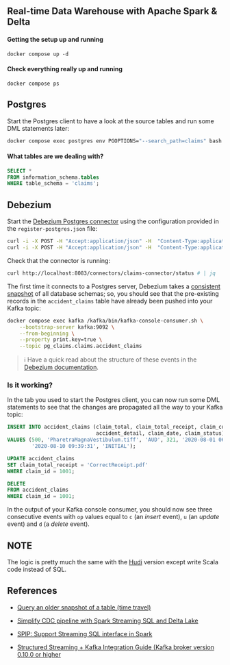 ## Real-time Data Warehouse with Apache Spark & Delta

<!-- <p align="center">
<img width="700" alt="demo_overview" src="https://user-images.githubusercontent.com/12044174/130965499-f7cce75a-0e68-4ad3-9774-5f74b74acbae.png">
</p> -->

#### Getting the setup up and running

`docker compose up -d`

#### Check everything really up and running

`docker compose ps`

## Postgres

Start the Postgres client to have a look at the source tables and run some DML statements later:

```bash
docker compose exec postgres env PGOPTIONS="--search_path=claims" bash -c 'psql -U $POSTGRES_USER postgres'
```

#### What tables are we dealing with?

```sql
SELECT *
FROM information_schema.tables
WHERE table_schema = 'claims';
```

## Debezium

Start the [Debezium Postgres connector](https://debezium.io/documentation/reference/1.2/connectors/postgresql.html)
using the configuration provided in the `register-postgres.json` file:

```bash
curl -i -X POST -H "Accept:application/json" -H  "Content-Type:application/json" http://localhost:8083/connectors/ -d @register-postgres.json
curl -i -X POST -H "Accept:application/json" -H  "Content-Type:application/json" http://localhost:8083/connectors/ -d @register-postgres-members.json
```

Check that the connector is running:

```bash
curl http://localhost:8083/connectors/claims-connector/status # | jq
```

The first time it connects to a Postgres server, Debezium takes
a [consistent snapshot](https://debezium.io/documentation/reference/1.2/connectors/postgresql.html#postgresql-snapshots)
of all database schemas; so, you should see that the pre-existing records in the `accident_claims` table have already
been pushed into your Kafka topic:

```bash
docker compose exec kafka /kafka/bin/kafka-console-consumer.sh \
    --bootstrap-server kafka:9092 \
    --from-beginning \
    --property print.key=true \
    --topic pg_claims.claims.accident_claims
```

> ℹ️ Have a quick read about the structure of these events in the [Debezium documentation](https://debezium.io/documentation/reference/1.2/connectors/postgresql.html#postgresql-change-events-value).

### Is it working?

In the tab you used to start the Postgres client, you can now run some DML statements to see that the changes are
propagated all the way to your Kafka topic:

```sql
INSERT INTO accident_claims (claim_total, claim_total_receipt, claim_currency, member_id, accident_date, accident_type,
                             accident_detail, claim_date, claim_status)
VALUES (500, 'PharetraMagnaVestibulum.tiff', 'AUD', 321, '2020-08-01 06:43:03', 'Collision', 'Blue Ringed Octopus',
        '2020-08-10 09:39:31', 'INITIAL');
```

```sql
UPDATE accident_claims
SET claim_total_receipt = 'CorrectReceipt.pdf'
WHERE claim_id = 1001;
```

```sql
DELETE
FROM accident_claims
WHERE claim_id = 1001;
```

In the output of your Kafka console consumer, you should now see three consecutive events with `op` values equal
to `c` (an _insert_ event), `u` (an _update_ event) and `d` (a _delete_ event).

## NOTE

The logic is pretty much the same with the [Hudi](https://github.com/izhangzhihao/Real-time-Data-Warehouse/tree/hudi)
version except write Scala code instead of SQL.

## References

* [Query an older snapshot of a table (time travel)](https://docs.delta.io/latest/delta-batch.html#-deltatimetravel)

* [Simplify CDC pipeline with Spark Streaming SQL and Delta Lake](https://www.iteblog.com/ppt/sparkaisummit-north-america-2020-iteblog/simplify-cdc-pipeline-with-spark-streaming-sql-and-delta-lake-iteblog.com.pdf)

* [SPIP: Support Streaming SQL interface in Spark](https://docs.google.com/document/d/19degwnIIcuMSELv6BQ_1VQI5AIVcvGeqOm5xE2-aRA0/edit)

* [Structured Streaming + Kafka Integration Guide (Kafka broker version 0.10.0 or higher](https://spark.apache.org/docs/latest/structured-streaming-kafka-integration.html)